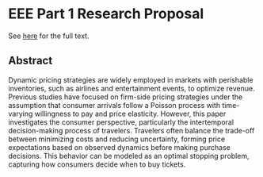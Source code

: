 # EEE Part 1 Research Proposal

See [here](/Paper/report.pdf) for the full text.

## Abstract

Dynamic pricing strategies are widely employed in markets with perishable inventories, such as airlines and entertainment events, to optimize revenue. Previous studies have focused on firm-side pricing strategies under the assumption that consumer arrivals follow a Poisson process with time-varying willingness to pay and price elasticity. However, this paper investigates the consumer perspective, particularly the intertemporal decision-making process of travelers. Travelers often balance the trade-off between minimizing costs and reducing uncertainty, forming price expectations based on observed dynamics before making purchase decisions. This behavior can be modeled as an optimal stopping problem, capturing how consumers decide when to buy tickets. 

